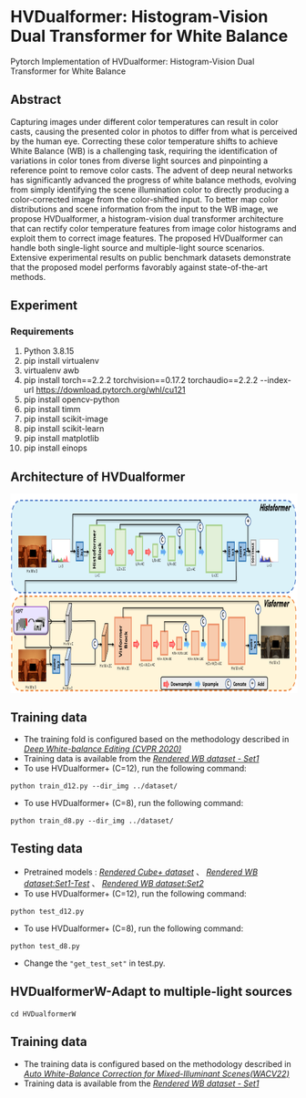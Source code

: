 # HVDualformer: Histogram-Vision Dual Transformer for White Balance
Pytorch Implementation of HVDualformer: Histogram-Vision Dual Transformer for White Balance

## Abstract
Capturing images under different color temperatures can result in color casts, causing the presented color in photos to differ from what is perceived by the human eye. Correcting these color temperature shifts to achieve White Balance (WB) is a challenging task, requiring the identification of variations in color tones from diverse light sources and pinpointing a reference point to remove color casts. 
The advent of deep neural networks has significantly advanced the progress of white balance methods, evolving from simply identifying the scene illumination color to directly producing a color-corrected image from the color-shifted input. To better map color distributions and scene information from the input to the WB image, we propose HVDualformer, a histogram-vision dual transformer architecture that can rectify color temperature features from image color histograms and exploit them to correct image features. The proposed HVDualformer can handle both single-light source and multiple-light source scenarios.  Extensive experimental results on public benchmark datasets demonstrate that the proposed model performs favorably against state-of-the-art methods.

## Experiment

### Requirements
1. Python 3.8.15
2. pip install virtualenv
3. virtualenv awb
4. pip install torch==2.2.2 torchvision==0.17.2 torchaudio==2.2.2 --index-url https://download.pytorch.org/whl/cu121
5. pip install opencv-python
6. pip install timm
7. pip install scikit-image
8. pip install scikit-learn
9. pip install matplotlib
10. pip install einops
## Architecture of HVDualformer
<img src="./Figures/HVdualformer_arch.png" width = "800" height = "350" div align=center />

## Training data
* The training fold is configured based on the methodology described in *[Deep White-balance Editing (CVPR 2020)](https://openaccess.thecvf.com/content_CVPR_2020/papers/Afifi_Deep_White-Balance_Editing_CVPR_2020_paper.pdf)*
* Training data is available from the *[Rendered WB dataset - Set1](https://cvil.eecs.yorku.ca/projects/public_html/sRGB_WB_correction/dataset.html)*
* To use HVDualformer+ (C=12), run the following command:
```
python train_d12.py --dir_img ../dataset/
```
* To use HVDualformer+ (C=8), run the following command:
```
python train_d8.py --dir_img ../dataset/
```
## Testing data
* Pretrained models : *[Rendered Cube+ dataset](http://gofile.me/65TdH/Dli4VUjUg)* 、 *[Rendered WB dataset:Set1-Test](http://gofile.me/65TdH/QTMC1iCie)* 、 *[Rendered WB dataset:Set2](http://gofile.me/65TdH/1uz8r0MnT)*
* To use HVDualformer+ (C=12), run the following command:
```
python test_d12.py
```
* To use HVDualformer+ (C=8), run the following command:
```
python test_d8.py 
```
*  Change the `"get_test_set"` in test.py. <br>

## HVDualformerW-Adapt to multiple-light sources
```
cd HVDualformerW
```
## Training data
* The training data is configured based on the methodology described in *[Auto White-Balance Correction for Mixed-Illuminant Scenes(WACV22)](https://arxiv.org/abs/2109.08750)*
* Training data is available from the *[Rendered WB dataset - Set1](https://cvil.eecs.yorku.ca/projects/public_html/sRGB_WB_correction/dataset.html)*
